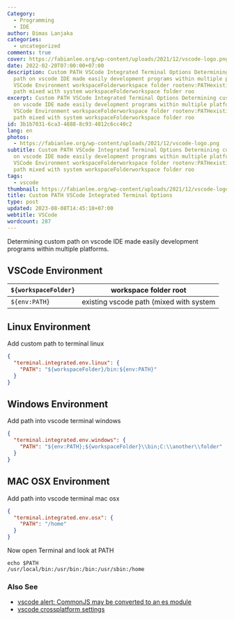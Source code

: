 ```yaml
---
Category:
  - Programming
  - IDE
author: Dimas Lanjaka
categories:
  - uncategorized
comments: true
cover: https://fabianlee.org/wp-content/uploads/2021/12/vscode-logo.png
date: 2022-02-20T07:00:00+07:00
description: Custom PATH VSCode Integrated Terminal Options Determining custom
  path on vscode IDE made easily development programs within multiple platforms.
  VSCode Environment workspaceFolderworkspace folder rootenv:PATHexisting vscode
  path mixed with system workspaceFolderworkspace folder roo
excerpt: Custom PATH VSCode Integrated Terminal Options Determining custom path
  on vscode IDE made easily development programs within multiple platforms.
  VSCode Environment workspaceFolderworkspace folder rootenv:PATHexisting vscode
  path mixed with system workspaceFolderworkspace folder roo
id: 3b1b7031-6ca3-4888-8c93-4812c6cc40c2
lang: en
photos:
  - https://fabianlee.org/wp-content/uploads/2021/12/vscode-logo.png
subtitle: Custom PATH VSCode Integrated Terminal Options Determining custom path
  on vscode IDE made easily development programs within multiple platforms.
  VSCode Environment workspaceFolderworkspace folder rootenv:PATHexisting vscode
  path mixed with system workspaceFolderworkspace folder roo
tags:
  - vscode
thumbnail: https://fabianlee.org/wp-content/uploads/2021/12/vscode-logo.png
title: Custom PATH VSCode Integrated Terminal Options
type: post
updated: 2023-08-08T14:45:10+07:00
webtitle: VSCode
wordcount: 287
---
```


Determining custom path on vscode IDE made easily development programs within multiple platforms.

## VSCode Environment
| `${workspaceFolder}` | workspace folder root                   |
| -------------------- | --------------------------------------- |
| `${env:PATH}`        | existing vscode path (mixed with system |

## Linux Environment
Add custom path to terminal linux
```json
{
  "terminal.integrated.env.linux": {
    "PATH": "${workspaceFolder}/bin:${env:PATH}"
  }
}
```

## Windows Environment
Add path into vscode terminal windows
```json
{
  "terminal.integrated.env.windows": {
    "PATH": "${env:PATH};${workspaceFolder}\\bin;C:\\another\\folder"
  }
}
```

## MAC OSX Environment
Add path into vscode terminal mac osx
```json
{
  "terminal.integrated.env.osx": {
    "PATH": "/home"
  }
}
```
Now open Terminal and look at PATH
```shell
echo $PATH
/usr/local/bin:/usr/bin:/bin:/usr/sbin:/home
```

### Also See
- [vscode alert: CommonJS may be converted to an es module](/2022/03/26/file-is-a-commonjs-module-it-may-be-converted-to-an-es-module.html)
- [vscode crossplatform settings](/search/?q=vscode+crossplatform+setting)